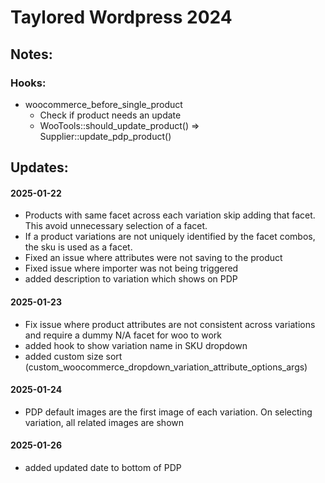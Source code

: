 # Taylored Wordpress 2024

## Notes:

### Hooks:
- woocommerce_before_single_product
    - Check if product needs an update
    - WooTools::should_update_product() => Supplier::update_pdp_product()

## Updates:

#### 2025-01-22
- Products with same facet across each variation skip adding that facet. This avoid unnecessary selection of a facet.
- If a product variations are not uniquely identified by the facet combos, the sku is used as a facet. 
- Fixed an issue where attributes were not saving to the product
- Fixed issue where importer was not being triggered
- added description to variation which shows on PDP
#### 2025-01-23
- Fix issue where product attributes are not consistent across variations and require a dummy N/A facet for woo to work
- added hook to show variation name in SKU dropdown
- added custom size sort (custom_woocommerce_dropdown_variation_attribute_options_args)
#### 2025-01-24
- PDP default images are the first image of each variation. On selecting variation, all related images are shown
#### 2025-01-26
- added updated date to bottom of PDP

<!-- ## Quirks and Features

### Where are the Hooks?

- If you put ?debug in the url, it will show on the rendered site where the woo/wp hooks are being activated

### Variable Products that display like Simple Products

This achieved by added a common attribute to the variations called "__required_attr". When the product detail page loads it: 

1. When product is imported, additional attribute added to variation and attributes
    - /ci-store-plugin/suppliers/supplier_wps.php -> extract_variations()
    - /ci-store-plugin/western/update_product_attributes.php -> update_product_attributes()

1. hook is triggered
    - /ci-store-plugin/hooks/woocommerce_before_single_product.php

1. injects the js/css related
    - /ci-store-plugin/js/custom_before_single_product_script.js
    - /ci-store-plugin/css/custom_before_single_product_script.css

1. custom_before_single_product_script.js selects the attribute -->